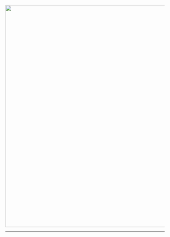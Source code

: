 <p align="center">
<a href="https://github.com/Moviebotapi">
    <img src="[https://pomf2.lain.la/f/aqi35mmg.jpg](https://i.ibb.co/BVp8GnPC/icon.jpg)"  width="700px">
</a>
<hr>
